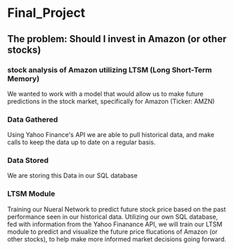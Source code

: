 # Final_Project

## The problem: Should I invest in Amazon (or other stocks)

### stock analysis of Amazon utilizing LTSM (Long Short-Term Memory)

We wanted to work with a model that would allow us to make future predictions in the stock market, specifically for Amazon (Ticker: AMZN)

### Data Gathered

Using Yahoo Finance's API we are able to pull historical data, and make calls to keep the data up to date on a regular basis. 

### Data Stored

We are storing this Data in our SQL database

### LTSM Module

Training our Nueral Network to predict future stock price based on the past performance seen in our historical data. Utilizing our own SQL database, fed with information from the Yahoo Finanance API, we will train our LTSM module to predict and visualize the future price flucations of Amazon (or other stocks), to help make more informed market decisions going forward.  



